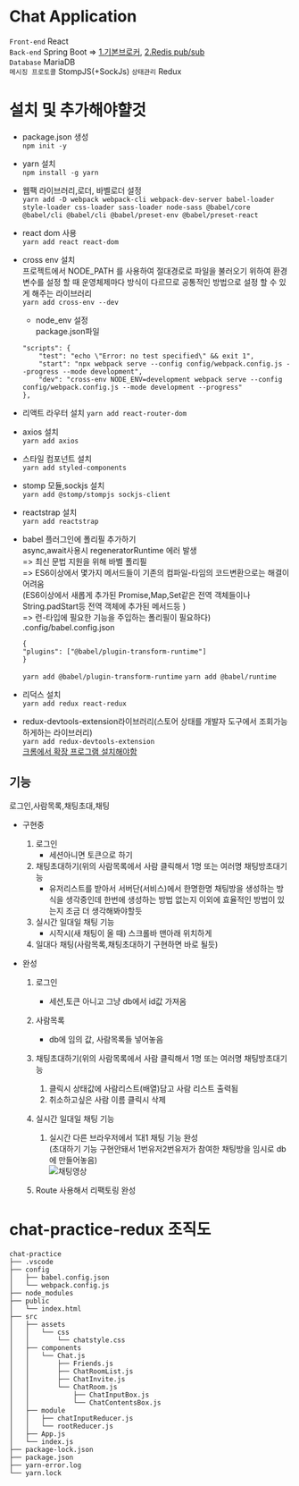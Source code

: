 # Chat Application

`Front-end` React  
`Back-end` Spring Boot => [1.기본브로커](https://github.com/dhsj8405/homepractice/tree/main/backend/springboot/chat), [2.Redis pub/sub](https://github.com/dhsj8405/homepractice/tree/main/backend/springboot/chatRedis)  
`Database` MariaDB  
`메시징 프로토콜` StompJS(+SockJs)
`상태관리` Redux

# 설치 및 추가해야햘것
- package.json 생성  
`npm init -y`

- yarn 설치  
`npm install -g yarn`
- 웹팩 라이브러리,로더, 바벨로더 설정  
`yarn add -D webpack webpack-cli webpack-dev-server babel-loader style-loader css-loader sass-loader node-sass @babel/core @babel/cli @babel/cli @babel/preset-env @babel/preset-react`
- react dom 사용  
`yarn add react react-dom`
- cross env 설치  
프로젝트에서 NODE_PATH 를 사용하여 절대경로로 파일을 불러오기 위하여 환경 변수를 설정 할 때 운영체제마다 방식이 다르므로 공통적인 방법으로 설정 할 수 있게 해주는 라이브러리  
`yarn add cross-env --dev`  
    - node_env 설정  
    package.json파일  
    ```
   "scripts": {
        "test": "echo \"Error: no test specified\" && exit 1",
        "start": "npx webpack serve --config config/webpack.config.js --progress --mode development",
        "dev": "cross-env NODE_ENV=development webpack serve --config config/webpack.config.js --mode development --progress"
    },
    ```

- 리액트 라우터 설치
`yarn add react-router-dom`
- axios 설치  
`yarn add axios`
- 스타일 컴포넌트 설치  
`yarn add styled-components`
- stomp 모듈,sockjs 설치  
`yarn add @stomp/stompjs sockjs-client`
- reactstrap 설치  
`yarn add reactstrap`  
- babel 플러그인에 폴리필 추가하기  
    async,await사용시 regeneratorRuntime 에러 발생  
    => 최신 문법 지원을 위해 바벨 폴리필  
    => ES6이상에서 몇가지 메서드들이 기존의 컴파일-타임의 코드변환으로는 해결이 어려움  
    (ES6이상에서 새롭게 추가된 Promise,Map,Set같은 전역 객체들이나 String.padStart등 전역 객체에 추가된 메서드등 )  
    => 런-타입에 필요한 기능을 주입하는 폴리필이 필요하다)   
    .config/babel.config.json  
    ```
    {
    "plugins": ["@babel/plugin-transform-runtime"]
    }
    ```
    `yarn add @babel/plugin-transform-runtime`
    `yarn add @babel/runtime`
- 리덕스 설치  
`yarn add redux react-redux`
- redux-devtools-extension라이브러리(스토어 상태를 개발자 도구에서 조회가능하게하는 라이브러리)  
`yarn add redux-devtools-extension`  
 [크롬에서 확장 프로그램 설치해야함](https://chrome.google.com/webstore/detail/redux-devtools/lmhkpmbekcpmknklioeibfkpmmfibljd)

## 기능  
로그인,사람목록,채팅초대,채팅

- 구현중  
    1. 로그인
        - 세션아니면 토큰으로 하기
    2. 채팅초대하기(위의 사람목록에서 사람 클릭해서 1명 또는 여러명 채팅방초대기능   
        - 유저리스트를 받아서 서버단(서비스)에서 한명한명 채팅방을 생성하는 방식을 생각중인데  한번에 생성하는 방법 없는지 이외에 효율적인 방법이 있는지 조금   더 생각해봐야할듯
    3. 실시간 일대일 채팅 기능
        - 시작시(새 채팅이 올 때) 스크롤바 맨아래 위치하게
    4. 일대다 채팅(사람목록,채팅초대하기 구현하면 바로 될듯)  

   
- 완성  
    1. 로그인   
        - 세션,토큰 아니고 그냥 db에서 id값 가져옴  
    2. 사람목록  
        - db에 임의 값, 사람목록들 넣어놓음  
    3. 채팅초대하기(위의 사람목록에서 사람 클릭해서 1명 또는 여러명 채팅방초대기능   
        1. 클릭시 상태값에 사람리스트(배열)담고 사람 리스트 출력됨  
        2. 취소하고싶은 사람 이름 클릭시 삭제  
        
    4. 실시간 일대일 채팅 기능  
        1. 실시간 다른 브라우저에서 1대1 채팅 기능 완성  
                (초대하기 기능 구현안돼서 1번유저2번유저가 참여한 채팅방을 임시로 db에 만들어놓음)    
        ![채팅영상](https://user-images.githubusercontent.com/60701130/159219500-6a4b8b83-f370-4f35-8e77-543a761184bf.gif)  
    5. Route 사용해서 리팩토링 완성

# chat-practice-redux 조직도  
```
chat-practice  
├── .vscode  
├── config
│   ├── babel.config.json  
│   └── webpack.config.js  
├── node_modules  
├── public  
│   └── index.html  
├── src  
│   ├── assets  
│   │   └── css  
│   │       └── chatstyle.css  
│   ├── components  
│   │   └── Chat.js  
│   │       ├── Friends.js  
│   │       ├── ChatRoomList.js  
│   │       ├── ChatInvite.js  
│   │       └── ChatRoom.js  
│   │           ├── ChatInputBox.js  
│   │           └── ChatContentsBox.js  
│   ├── module
│   │   ├── chatInputReducer.js
│   │   └── rootReducer.js
│   ├── App.js  
│   └── index.js  
├── package-lock.json  
├── package.json  
├── yarn-error.log  
└── yarn.lock  
```
